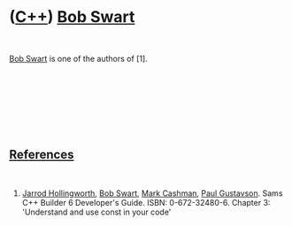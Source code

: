 



 

 

 

 

 

([C++](Cpp.md)) [Bob Swart](CppBobSwart.md)
=============================================

 

[Bob Swart](CppBobSwart.md) is one of the authors of \[1\].

 

 

 

 

[References](CppReferences.md)
-------------------------------

 

1.  [Jarrod Hollingworth](CppJarrodHollingworth.md), [Bob
    Swart](CppBobSwart.md), [Mark Cashman](CppMarkCashman.md), [Paul
    Gustavson](CppPaulGustavson.md). Sams C++ Builder 6
    Developer's Guide. ISBN: 0-672-32480-6. Chapter 3: 'Understand and
    use const in your code'

 

 

 

 

 





 



